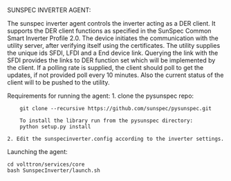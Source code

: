 SUNSPEC INVERTER AGENT:

The sunspec inverter agent controls the inverter acting as a DER client. It supports the DER client  functions as specified in the SunSpec Common Smart Inverter Profile 2.0. The device initiates the communication with the utility server, after verifying itself using the certificates. The utility supplies the unique ids SFDI, LFDI and a End device link. Querying the link with the SFDI provides the links to DER function set which will be implemented by the client. If a polling rate is supplied, the client should poll to get the updates, if not provided poll every 10 minutes. Also the current status of the client will to be pushed to the utility. 

Requirements for running the agent:
	1. clone the pysunspec repo:

		git clone --recursive https://github.com/sunspec/pysunspec.git

		To install the library run from the pysunspec directory:
		python setup.py install

	2. Edit the sunspecinverter.config according to the inverter settings. 

Launching the agent:
	
	cd volttron/services/core
	bash SunspecInverter/launch.sh

